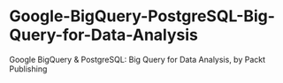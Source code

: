 # Google-BigQuery-PostgreSQL-Big-Query-for-Data-Analysis
Google BigQuery &amp; PostgreSQL: Big Query for Data Analysis,  by Packt Publishing

